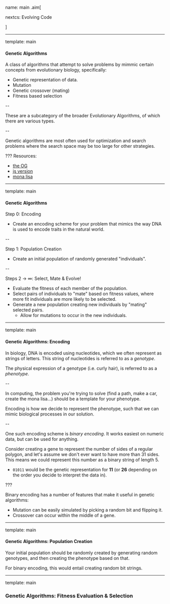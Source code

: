 name: main
.aim[<div>
  nextcs: Evolving Code
  </div>]

---
template: main

#### Genetic Algorithms

A class of algorithms that attempt to solve problems by mimmic certain concepts from evolutionary biology, specifically:
* Genetic representation of data.
* Mutation
* Genetic crossover (mating)
* Fitness based selection

--

These are a subcategory of the broader Evolutionary Algorithms, of which there are various types.

--

Genetic algorithms are most often used for optimization and search problems where the search space may be too large for other strategies.


???
Resources:
- [the OG](http://boxcar2d.com/about.html)
- [js version](http://homer.stuy.edu/~dw/boxcar/)
- [mona lisa](https://rogerjohansson.blog/2008/12/07/genetic-programming-evolution-of-mona-lisa/)

---
template: main

#### Genetic Algorithms

Step 0: Encoding
* Create an encoding scheme for your problem that mimics the way DNA is used to encode traits in the natural world.

--

Step 1: Population Creation
* Create an initial population of randomly generated "individuals".

--

Steps 2 -> &#8734;: Select, Mate & Evolve!
* Evaluate the fitness of each member of the population.
* Select pairs of individuals to "mate" based on fitness values, where more fit individuals  are more likely to be selected.
* Generate a new population creating new individuals by "mating" selected pairs.
  - Allow for mutations to occur in the new individuals.

---
template: main

#### Genetic Algorithms: Encoding

In biology, DNA is encoded using nucleotides, which we often represent as strings of letters. This string of nucleotides is referred to as a _genotype_.

The physical expression of a genotype (i.e. curly hair), is referred to as a _phenotype_.

--

In computing, the problem you're trying to solve (find a path, make a car, create the mona lisa...) should be a template for your phenotype.

Encoding is how we decide to represent the phenotype, such that we can mimic biological processes in our solution.

--

One such encoding scheme is _binary encoding_. It works easiest on numeric data, but can be used for anything.

Consider creating a gene to represent the number of sides of a regular polygon, and let's assume we don't ever want to have more than 31 sides. This means we could represent this number as a binary string of length 5.
* `01011` would be the genetic representation for **11** (or **26** depending on the order you decide to interpret the data in).

???

Binary encoding has a number of features that make it useful in genetic algorithms:
* Mutation can be easily simulated by picking a random bit and flipping it.
* Crossover can occur within the middle of a gene.

---
template: main

#### Genetic Algorithms: Population Creation

Your initial population should be randomly created by generating random genotypes, and then creating the phenotype based on that.

For binary encoding, this would entail creating random bit strings.

---
template: main

### Genetic Algorithms: Fitness Evaluation & Selection
